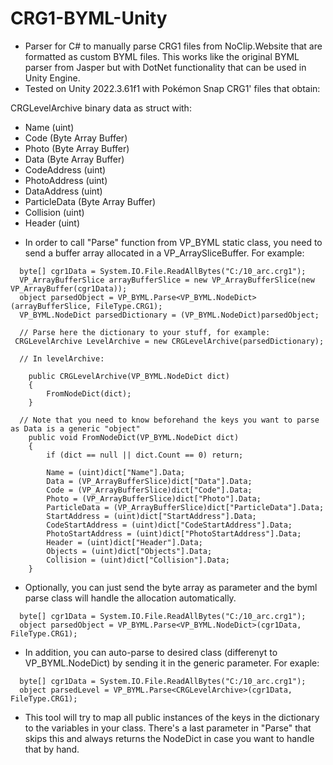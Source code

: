 # CRG1-BYML-Unity

* Parser for C# to manually parse CRG1 files from NoClip.Website that are formatted as custom BYML files. This works like the original BYML parser from Jasper but with DotNet functionality that can be used in Unity Engine.
* Tested on Unity 2022.3.61f1 with Pokémon Snap CRG1' files that obtain:

CRGLevelArchive binary data as struct with:

- Name (uint)
- Code (Byte Array Buffer)
- Photo (Byte Array Buffer)
- Data (Byte Array Buffer)
- CodeAddress (uint)
- PhotoAddress (uint)
- DataAddress (uint)
- ParticleData (Byte Array Buffer)
- Collision (uint)
- Header (uint)

* In order to call "Parse" function from VP_BYML static class, you need to send a buffer array allocated in a VP_ArraySliceBuffer. For example:
```
  byte[] cgr1Data = System.IO.File.ReadAllBytes("C:/10_arc.crg1");
  VP_ArrayBufferSlice arrayBufferSlice = new VP_ArrayBufferSlice(new VP_ArrayBuffer(cgr1Data));
  object parsedObject = VP_BYML.Parse<VP_BYML.NodeDict>(arrayBufferSlice, FileType.CRG1);
  VP_BYML.NodeDict parsedDictionary = (VP_BYML.NodeDict)parsedObject;

  // Parse here the dictionary to your stuff, for example:
 CRGLevelArchive LevelArchive = new CRGLevelArchive(parsedDictionary);

  // In levelArchive:

    public CRGLevelArchive(VP_BYML.NodeDict dict)
    {
        FromNodeDict(dict);
    }

  // Note that you need to know beforehand the keys you want to parse as Data is a generic "object"
    public void FromNodeDict(VP_BYML.NodeDict dict)
    {
        if (dict == null || dict.Count == 0) return;

        Name = (uint)dict["Name"].Data;
        Data = (VP_ArrayBufferSlice)dict["Data"].Data;
        Code = (VP_ArrayBufferSlice)dict["Code"].Data;
        Photo = (VP_ArrayBufferSlice)dict["Photo"].Data;
        ParticleData = (VP_ArrayBufferSlice)dict["ParticleData"].Data;
        StartAddress = (uint)dict["StartAddress"].Data;
        CodeStartAddress = (uint)dict["CodeStartAddress"].Data;
        PhotoStartAddress = (uint)dict["PhotoStartAddress"].Data;
        Header = (uint)dict["Header"].Data;
        Objects = (uint)dict["Objects"].Data;
        Collision = (uint)dict["Collision"].Data;
    }
```

* Optionally, you can just send the byte array as parameter and the byml parse class will handle the allocation automatically. 
```
  byte[] cgr1Data = System.IO.File.ReadAllBytes("C:/10_arc.crg1");
  object parsedObject = VP_BYML.Parse<VP_BYML.NodeDict>(cgr1Data, FileType.CRG1);
```

* In addition, you can auto-parse to desired class (differenyt to VP_BYML.NodeDict) by sending it in the generic parameter. For exaple:

```
  byte[] cgr1Data = System.IO.File.ReadAllBytes("C:/10_arc.crg1");
  object parsedLevel = VP_BYML.Parse<CRGLevelArchive>(cgr1Data, FileType.CRG1);
```

* This tool will try to map all public instances of the keys in the dictionary to the variables in your class. There's a last parameter in "Parse" that skips this and always returns the NodeDict in case you want to handle that by hand.